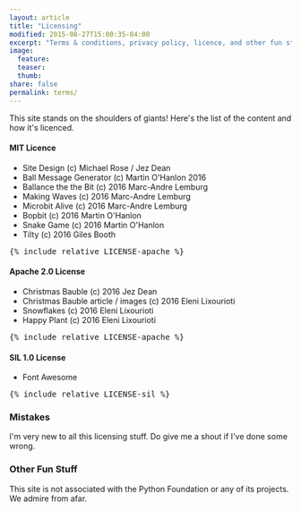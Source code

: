 ```yaml
---
layout: article
title: "Licensing"
modified: 2015-08-27T15:00:35-04:00
excerpt: "Terms & conditions, privacy policy, licence, and other fun stuff."
image:
  feature:
  teaser:
  thumb:
share: false
permalink: terms/
---
```


This site stands on the shoulders of giants! Here's the list of the content and how it's licenced.

#### MIT Licence

* Site Design (c) Michael Rose / Jez Dean
* Ball Message Generator (c) Martin O'Hanlon 2016
* Ballance the the Bit (c) 2016 Marc-Andre Lemburg
* Making Waves (c) 2016 Marc-Andre Lemburg
* Microbit Alive (c) 2016 Marc-Andre Lemburg
* Bopbit (c) 2016 Martin O'Hanlon
* Snake Game (c) 2016 Martin O'Hanlon
* Tilty (c) 2016 Giles Booth

<pre>
{% include_relative LICENSE-apache %}
</pre>

#### Apache 2.0 License

* Christmas Bauble (c) 2016 Jez Dean
* Christmas Bauble article / images (c) 2016 Eleni Lixourioti
* Snowflakes (c) 2016 Eleni Lixourioti
* Happy Plant (c) 2016 Eleni Lixourioti

<pre>
{% include_relative LICENSE-apache %}
</pre>

#### SIL 1.0 License
* Font Awesome
<pre>
{% include_relative LICENSE-sil %}
</pre>

### Mistakes

I'm very new to all this licensing stuff. Do give me a shout if I've done some wrong.

### Other Fun Stuff

This site is not associated with the Python Foundation or any of its projects. We admire from afar.
